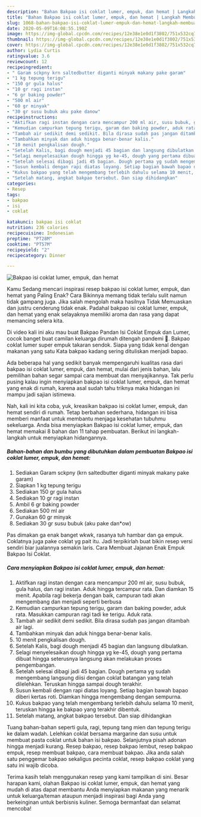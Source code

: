 ```yaml
---
description: "Bahan Bakpao isi coklat lumer, empuk, dan hemat | Langkah Membuat Bakpao isi coklat lumer, empuk, dan hemat Yang Enak Dan Lezat"
title: "Bahan Bakpao isi coklat lumer, empuk, dan hemat | Langkah Membuat Bakpao isi coklat lumer, empuk, dan hemat Yang Enak Dan Lezat"
slug: 1068-bahan-bakpao-isi-coklat-lumer-empuk-dan-hemat-langkah-membuat-bakpao-isi-coklat-lumer-empuk-dan-hemat-yang-enak-dan-lezat
date: 2020-05-09T16:08:55.190Z
image: https://img-global.cpcdn.com/recipes/12e38e1e0d1f3802/751x532cq70/bakpao-isi-coklat-lumer-empuk-dan-hemat-foto-resep-utama.jpg
thumbnail: https://img-global.cpcdn.com/recipes/12e38e1e0d1f3802/751x532cq70/bakpao-isi-coklat-lumer-empuk-dan-hemat-foto-resep-utama.jpg
cover: https://img-global.cpcdn.com/recipes/12e38e1e0d1f3802/751x532cq70/bakpao-isi-coklat-lumer-empuk-dan-hemat-foto-resep-utama.jpg
author: Lydia Curtis
ratingvalue: 3.6
reviewcount: 12
recipeingredient:
- " Garam sckpny krn saltedbutter diganti minyak makany pake garam"
- "1 kg tepung terigu"
- "150 gr gula halus"
- "10 gr ragi instan"
- "6 gr baking powder"
- "500 ml air"
- "60 gr minyak"
- "30 gr susu bubuk aku pake danow"
recipeinstructions:
- "Aktifkan ragi instan dengan cara mencampur 200 ml air, susu bubuk, gula halus, dan ragi instan. Aduk hingga tercampur rata. Dan diamkan 15 menit. Apabila ragi bekerja dengan baik, campuran tadi akan mengembang dan menjadi seperti berbusa"
- "Kemudian campurkan tepung terigu, garam dan baking powder, aduk rata. Masukkan campuran ragi tadi ke terigu. Aduk rata."
- "Tambah air sedikit demi sedikit. Bila dirasa sudah pas jangan ditambah air lagi."
- "Tambahkan minyak dan aduk hingga benar-benar kalis."
- "10 menit pengkalisan dough."
- "Setelah Kalis, bagi dough menjadi 45 bagian dan langsung dibulatkan."
- "Selagi menyelesaikan dough hingga yg ke-45, dough yang pertama dibuat hingga seterusnya langsung akan melakukan proses pengembangan."
- "Setelah selesai dibagi jadi 45 bagian. Dough pertama yg sudah mengembang langsung diisi dengan coklat batangan yang telah dilelehkan. Teruskan hingga sampai dough terakhir."
- "Susun kembali dengan rapi diatas loyang. Setiap bagian bawah bapao diberi kertas roti. Diamkan hingga mengembang dengan sempurna."
- "Kukus bakpao yang telah mengembang terlebih dahulu selama 10 menit, teruskan hingga ke bakpao yang terakhir dibentuk."
- "Setelah matang, angkat bakpao tersebut. Dan siap dihidangkan"
categories:
- Resep
tags:
- bakpao
- isi
- coklat

katakunci: bakpao isi coklat 
nutrition: 236 calories
recipecuisine: Indonesian
preptime: "PT28M"
cooktime: "PT57M"
recipeyield: "2"
recipecategory: Dinner

---
```



![Bakpao isi coklat lumer, empuk, dan hemat](https://img-global.cpcdn.com/recipes/12e38e1e0d1f3802/751x532cq70/bakpao-isi-coklat-lumer-empuk-dan-hemat-foto-resep-utama.jpg)

Kamu Sedang mencari inspirasi resep bakpao isi coklat lumer, empuk, dan hemat yang Paling Enak? Cara Bikinnya memang tidak terlalu sulit namun tidak gampang juga. Jika salah mengolah maka hasilnya Tidak Memuaskan dan justru cenderung tidak enak. Padahal bakpao isi coklat lumer, empuk, dan hemat yang enak selayaknya memiliki aroma dan rasa yang dapat memancing selera kita.

Di video kali ini aku mau buat Bakpao Pandan Isi Coklat Empuk dan Lumer, cocok banget buat camilan keluarga dirumah ditengah pandemi 🤗. Bakpao coklat lumer super empuk takaran sendok. Siapa yang tidak kenal dengan makanan yang satu Kata bakpao kadang sering dituliskan menjadi bapao.

Ada beberapa hal yang sedikit banyak mempengaruhi kualitas rasa dari bakpao isi coklat lumer, empuk, dan hemat, mulai dari jenis bahan, lalu pemilihan bahan segar sampai cara membuat dan menyajikannya. Tak perlu pusing kalau ingin menyiapkan bakpao isi coklat lumer, empuk, dan hemat yang enak di rumah, karena asal sudah tahu triknya maka hidangan ini mampu jadi sajian istimewa.


Nah, kali ini kita coba, yuk, kreasikan bakpao isi coklat lumer, empuk, dan hemat sendiri di rumah. Tetap berbahan sederhana, hidangan ini bisa memberi manfaat untuk membantu menjaga kesehatan tubuhmu sekeluarga. Anda bisa menyiapkan Bakpao isi coklat lumer, empuk, dan hemat memakai 8 bahan dan 11 tahap pembuatan. Berikut ini langkah-langkah untuk menyiapkan hidangannya.

<!--inarticleads1-->

##### Bahan-bahan dan bumbu yang dibutuhkan dalam pembuatan Bakpao isi coklat lumer, empuk, dan hemat:

1. Sediakan  Garam sckpny (krn saltedbutter diganti minyak makany pake garam)
1. Siapkan 1 kg tepung terigu
1. Sediakan 150 gr gula halus
1. Sediakan 10 gr ragi instan
1. Ambil 6 gr baking powder
1. Sediakan 500 ml air
1. Gunakan 60 gr minyak
1. Sediakan 30 gr susu bubuk (aku pake dan*ow)


Pas dimakan ga enak banget wkwk, rasanya tuh hambar dan ga empuk. Coklatnya juga pake coklat yg pait itu. Jadi terpikirlah buat bikin resep versi sendiri biar jualannya semakin laris. Cara Membuat Jajanan Enak Empuk Bakpao Isi Coklat. 

<!--inarticleads2-->

##### Cara menyiapkan Bakpao isi coklat lumer, empuk, dan hemat:

1. Aktifkan ragi instan dengan cara mencampur 200 ml air, susu bubuk, gula halus, dan ragi instan. Aduk hingga tercampur rata. Dan diamkan 15 menit. Apabila ragi bekerja dengan baik, campuran tadi akan mengembang dan menjadi seperti berbusa
1. Kemudian campurkan tepung terigu, garam dan baking powder, aduk rata. Masukkan campuran ragi tadi ke terigu. Aduk rata.
1. Tambah air sedikit demi sedikit. Bila dirasa sudah pas jangan ditambah air lagi.
1. Tambahkan minyak dan aduk hingga benar-benar kalis.
1. 10 menit pengkalisan dough.
1. Setelah Kalis, bagi dough menjadi 45 bagian dan langsung dibulatkan.
1. Selagi menyelesaikan dough hingga yg ke-45, dough yang pertama dibuat hingga seterusnya langsung akan melakukan proses pengembangan.
1. Setelah selesai dibagi jadi 45 bagian. Dough pertama yg sudah mengembang langsung diisi dengan coklat batangan yang telah dilelehkan. Teruskan hingga sampai dough terakhir.
1. Susun kembali dengan rapi diatas loyang. Setiap bagian bawah bapao diberi kertas roti. Diamkan hingga mengembang dengan sempurna.
1. Kukus bakpao yang telah mengembang terlebih dahulu selama 10 menit, teruskan hingga ke bakpao yang terakhir dibentuk.
1. Setelah matang, angkat bakpao tersebut. Dan siap dihidangkan


Tuang bahan-bahan seperti gula, ragi, tepung tang mien dan tepung terigu ke dalam wadah. Lelehkan coklat bersama margarine dan susu untuk membuat pasta coklat untuk bahan isi bakpao. Selanjutnya pisah adonan hingga menjadi kurang. Resep bakpao, resep bakpao lembut, resep bakpao empuk, resep membuat bakpao, cara membuat bakpao. Jika anda salah satu penggemar bakpao sekaligus pecinta coklat, resep bakpao coklat yang satu ini wajib dicoba. 

Terima kasih telah menggunakan resep yang kami tampilkan di sini. Besar harapan kami, olahan Bakpao isi coklat lumer, empuk, dan hemat yang mudah di atas dapat membantu Anda menyiapkan makanan yang menarik untuk keluarga/teman ataupun menjadi inspirasi bagi Anda yang berkeinginan untuk berbisnis kuliner. Semoga bermanfaat dan selamat mencoba!
